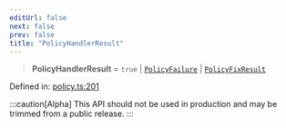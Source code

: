 ```yaml
---
editUrl: false
next: false
prev: false
title: "PolicyHandlerResult"
---
```


> **PolicyHandlerResult** = `true` \| [`PolicyFailure`](/api/interfaces/policyfailure/) \| [`PolicyFixResult`](/api/interfaces/policyfixresult/)

Defined in: [policy.ts:201](https://github.com/tylerbutler/tools-monorepo/blob/main/packages/repopo/src/policy.ts#L201)

:::caution[Alpha]
This API should not be used in production and may be trimmed from a public release.
:::
